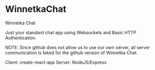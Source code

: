 # WinnetkaChat
Winnetka Chat

Just your standard chat app using Websockets and Basic HTTP Authentication. 

NOTE: Since github does not allow us to use our own server, all server communication is faked for the github version of Winnetka Chat.

Client: create-react-app
Server: NodeJS/Express

